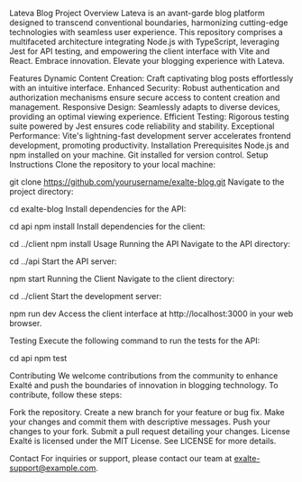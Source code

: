 Lateva Blog Project
Overview
Lateva is an avant-garde blog platform designed to transcend conventional boundaries, harmonizing cutting-edge technologies with seamless user experience. This repository comprises a multifaceted architecture integrating Node.js with TypeScript, leveraging Jest for API testing, and empowering the client interface with Vite and React. Embrace innovation. Elevate your blogging experience with Lateva.

Features
Dynamic Content Creation: Craft captivating blog posts effortlessly with an intuitive interface.
Enhanced Security: Robust authentication and authorization mechanisms ensure secure access to content creation and management.
Responsive Design: Seamlessly adapts to diverse devices, providing an optimal viewing experience.
Efficient Testing: Rigorous testing suite powered by Jest ensures code reliability and stability.
Exceptional Performance: Vite's lightning-fast development server accelerates frontend development, promoting productivity.
Installation
Prerequisites
Node.js and npm installed on your machine.
Git installed for version control.
Setup Instructions
Clone the repository to your local machine:

git clone https://github.com/yourusername/exalte-blog.git
Navigate to the project directory:

cd exalte-blog
Install dependencies for the API:


cd api
npm install
Install dependencies for the client:

cd ../client
npm install
Usage
Running the API
Navigate to the API directory:


cd ../api
Start the API server:

npm start
Running the Client
Navigate to the client directory:


cd ../client
Start the development server:


npm run dev
Access the client interface at http://localhost:3000 in your web browser.

Testing
Execute the following command to run the tests for the API:

cd api
npm test

Contributing
We welcome contributions from the community to enhance Exalté and push the boundaries of innovation in blogging technology. To contribute, follow these steps:

Fork the repository.
Create a new branch for your feature or bug fix.
Make your changes and commit them with descriptive messages.
Push your changes to your fork.
Submit a pull request detailing your changes.
License
Exalté is licensed under the MIT License. See LICENSE for more details.

Contact
For inquiries or support, please contact our team at exalte-support@example.com.
